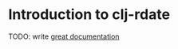 # Introduction to clj-rdate

TODO: write [great documentation](http://jacobian.org/writing/what-to-write/)
